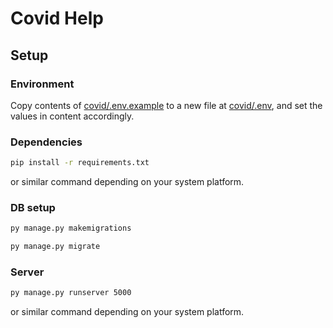# Covid Help

## Setup

### Environment

Copy contents of [covid/.env.example](covid/.env.example) to a new file at [covid/.env](covid/.env), and set the values in content accordingly.

### Dependencies

```bash
pip install -r requirements.txt
```

or similar command depending on your system platform.

### DB setup

```bash
py manage.py makemigrations
```

```bash
py manage.py migrate
```

### Server

```bash
py manage.py runserver 5000
```

or similar command depending on your system platform.
